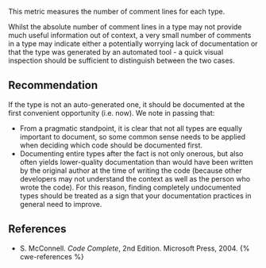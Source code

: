 This metric measures the number of comment lines for each type.

Whilst the absolute number of comment lines in a type may not provide much useful information out of context, a very small number of comments in a type may indicate either a potentially worrying lack of documentation or that the type was generated by an automated tool - a quick visual inspection should be sufficient to distinguish between the two cases.


## Recommendation
If the type is not an auto-generated one, it should be documented at the first convenient opportunity (i.e. now). We note in passing that:

* From a pragmatic standpoint, it is clear that not all types are equally important to document, so some common sense needs to be applied when deciding which code should be documented first.
* Documenting entire types after the fact is not only onerous, but also often yields lower-quality documentation than would have been written by the original author at the time of writing the code (because other developers may not understand the context as well as the person who wrote the code). For this reason, finding completely undocumented types should be treated as a sign that your documentation practices in general need to improve.

## References
* S. McConnell. *Code Complete*, 2nd Edition. Microsoft Press, 2004.
{% cwe-references %}
